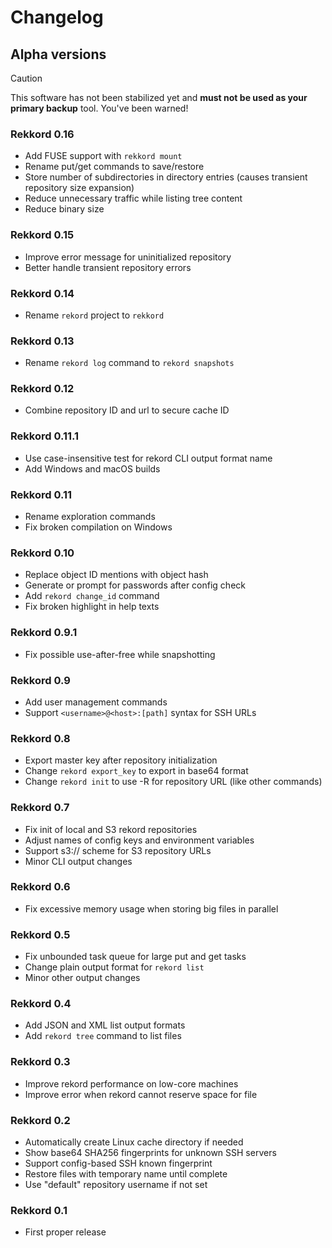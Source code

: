 # Changelog

## Alpha versions

> [!CAUTION]
> This software has not been stabilized yet and **must not be used as your primary backup** tool.
> You've been warned!

### Rekkord 0.16

- Add FUSE support with `rekkord mount`
- Rename put/get commands to save/restore
- Store number of subdirectories in directory entries (causes transient repository size expansion)
- Reduce unnecessary traffic while listing tree content
- Reduce binary size

### Rekkord 0.15

- Improve error message for uninitialized repository
- Better handle transient repository errors

### Rekkord 0.14

- Rename `rekord` project to `rekkord`

### Rekkord 0.13

- Rename `rekord log` command to `rekord snapshots`

### Rekkord 0.12

- Combine repository ID and url to secure cache ID

### Rekkord 0.11.1

- Use case-insensitive test for rekord CLI output format name
- Add Windows and macOS builds

### Rekkord 0.11

- Rename exploration commands
- Fix broken compilation on Windows

### Rekkord 0.10

- Replace object ID mentions with object hash
- Generate or prompt for passwords after config check
- Add `rekord change_id` command
- Fix broken highlight in help texts

### Rekkord 0.9.1

- Fix possible use-after-free while snapshotting

### Rekkord 0.9

- Add user management commands
- Support `<username>@<host>:[path]` syntax for SSH URLs

### Rekkord 0.8

- Export master key after repository initialization
- Change `rekord export_key` to export in base64 format
- Change `rekord init` to use -R for repository URL (like other commands)

### Rekkord 0.7

- Fix init of local and S3 rekord repositories
- Adjust names of config keys and environment variables
- Support s3:// scheme for S3 repository URLs
- Minor CLI output changes

### Rekkord 0.6

- Fix excessive memory usage when storing big files in parallel

### Rekkord 0.5

- Fix unbounded task queue for large put and get tasks
- Change plain output format for `rekord list`
- Minor other output changes

### Rekkord 0.4

- Add JSON and XML list output formats
- Add `rekord tree` command to list files

### Rekkord 0.3

- Improve rekord performance on low-core machines
- Improve error when rekord cannot reserve space for file

### Rekkord 0.2

- Automatically create Linux cache directory if needed
- Show base64 SHA256 fingerprints for unknown SSH servers
- Support config-based SSH known fingerprint
- Restore files with temporary name until complete
- Use "default" repository username if not set

### Rekkord 0.1

- First proper release
